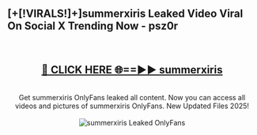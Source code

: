 <h2>[+[!VIRALS!]+]summerxiris Leaked Video Viral On Social X Trending Now - psz0r</h2>
<br>
<div align="center">
<h2><a href="https://libra.edu.pl?summerxiris" rel="nofollow">🔴 CLICK HERE 🌐==►► summerxiris</a></h2>
<br>
Get summerxiris OnlyFans leaked all content. Now you can access all videos and pictures of summerxiris OnlyFans. New Updated Files 2025!
<br>
<br>
<a href="https://libra.edu.pl?summerxiris" rel="nofollow" data-target="animated-image.originalLink"><img src="https://i.ibb.co.com/WyWwxjT/player-gif2.gif" alt="summerxiris Leaked OnlyFans" style="max-width: 100%; display: inline-block;" data-target="animated-image.originalImage"></a>
</div>
<br>
